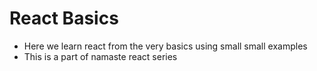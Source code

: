 # React Basics 
- Here we learn react from the  very basics using small small examples
- This is a part of namaste react series 
